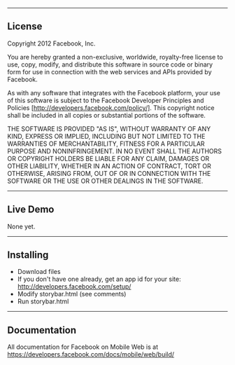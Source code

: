 --------
License
--------
Copyright 2012 Facebook, Inc.

You are hereby granted a non-exclusive, worldwide, royalty-free license to use, copy, modify, and distribute this software in source code or binary form for use in connection with the web services and APIs provided by Facebook.

As with any software that integrates with the Facebook platform, your use of this software is subject to the Facebook Developer Principles and Policies [http://developers.facebook.com/policy/]. This copyright notice shall be included in all copies or substantial portions of the software.

THE SOFTWARE IS PROVIDED "AS IS", WITHOUT WARRANTY OF ANY KIND, EXPRESS OR IMPLIED, INCLUDING BUT NOT LIMITED TO THE WARRANTIES OF MERCHANTABILITY, FITNESS FOR A PARTICULAR PURPOSE AND NONINFRINGEMENT. IN NO EVENT SHALL THE AUTHORS OR COPYRIGHT HOLDERS BE LIABLE FOR ANY CLAIM, DAMAGES OR OTHER LIABILITY, WHETHER IN AN ACTION OF CONTRACT, TORT OR OTHERWISE, ARISING FROM, OUT OF OR IN CONNECTION WITH THE SOFTWARE OR THE USE OR OTHER DEALINGS IN THE SOFTWARE.

--------
Live Demo
--------
None yet.


--------
Installing
--------
- Download files
- If you don't have one already, get an app id for your site: http://developers.facebook.com/setup/
- Modify storybar.html (see comments)
- Run storybar.html


--------
Documentation
--------
All documentation for Facebook on Mobile Web is at https://developers.facebook.com/docs/mobile/web/build/